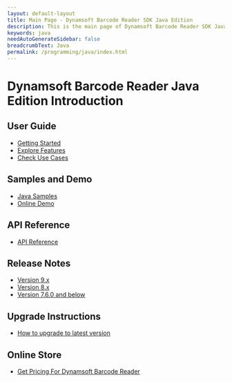 ```yaml
---
layout: default-layout
title: Main Page - Dynamsoft Barcode Reader SDK Java Edition
description: This is the main page of Dynamsoft Barcode Reader SDK Java Edition.
keywords: java
needAutoGenerateSidebar: false
breadcrumbText: Java
permalink: /programming/java/index.html
---
```



# Dynamsoft Barcode Reader Java Edition Introduction

## User Guide

- [Getting Started]({{site.dbr_java}}user-guide.html)
- [Explore Features]({{site.dbr_java}}user-guide/explore-features/index.html)
- [Check Use Cases]({{site.dbr_java}}user-guide/use-cases/index.html)

## Samples and Demo

- <a href="https://github.com/Dynamsoft/barcode-reader-java-samples" target="_blank">Java Samples</a>
- <a href="https://demo.dynamsoft.com/barcode-reader/" target="_blank">Online Demo</a>

## API Reference

- [API Reference]({{site.dbr_java_api}}index.html)

## Release Notes

- [Version 9.x](release-notes/java-9.md)
- [Version 8.x](release-notes/java-8.md)
- [Version 7.6.0 and below](release-notes/java-7.md)

## Upgrade Instructions

- [How to upgrade to latest version]({{site.dbr_java}}upgrade-instruction.html)

## Online Store

- <a href="https://www.dynamsoft.com/store/dynamsoft-barcode-reader/#desktop" target="_blank">Get Pricing For Dynamsoft Barcode Reader</a>
